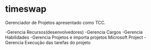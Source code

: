# timeswap

Gerenciador de Projetos apresentado como TCC.

-Gerencia Recursos(desenvolvedores)
-Gerencia Cargos
-Gerencia Habilidades
-Gerencia Projetos e importa projetos Microsoft Project
-Gerencia Execução das tarefas do projeto
